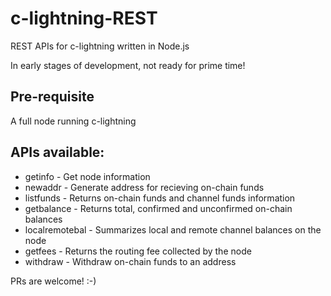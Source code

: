 # c-lightning-REST
REST APIs for c-lightning written in Node.js

In early stages of development, not ready for prime time!

## Pre-requisite
A full node running c-lightning

## APIs available:
- getinfo - Get node information
- newaddr - Generate address for recieving on-chain funds
- listfunds - Returns on-chain funds and channel funds information
- getbalance - Returns total, confirmed and unconfirmed on-chain balances
- localremotebal - Summarizes local and remote channel balances on the node
- getfees - Returns the routing fee collected by the node
- withdraw - Withdraw on-chain funds to an address

PRs are welcome! :-)
